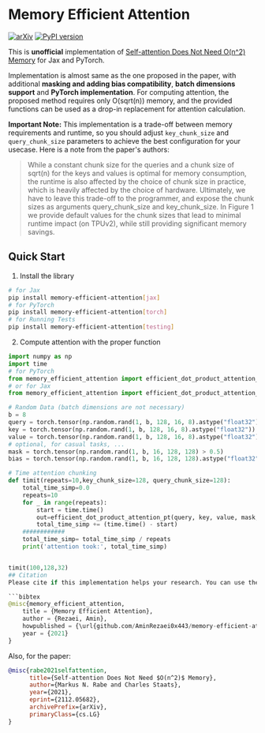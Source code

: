 # Memory Efficient Attention
[![arXiv](https://img.shields.io/badge/arXiv-2112.05682v2-b31b1b.svg?style=flat-square)](https://arxiv.org/abs/2112.05682v2)
[![PyPI version](https://img.shields.io/badge/memory--efficient--attention-0.1.3-informational?style=flat-square&color=C51BA3)](https://pypi.org/project/memory-efficient-attention/)

This is **unofficial** implementation of [Self-attention Does Not Need O(n^2) Memory](https://arxiv.org/abs/2112.05682v2) for Jax and PyTorch.

Implementation is almost same as the one proposed in the paper, with additional **masking and adding bias compatibility**, **batch dimensions support** and **PyTorch implementation**. 
For computing attention, the proposed method requires only O(sqrt(n)) memory, and the provided functions can be used as a drop-in replacement for attention calculation.

**Important Note:** This implementation is a trade-off between memory requirements and runtime, so you should adjust `key_chunk_size` and `query_chunk_size` parameters to achieve the best configuration for your usecase. Here is a note from the paper's authors:

>While a constant chunk size for the queries and a chunk size of sqrt(n)
>for the keys and values is optimal for memory
>consumption, the runtime is also affected by the choice of chunk size
>in practice, which is heavily affected by the
>choice of hardware. Ultimately, we have to leave this trade-off to the
>programmer, and expose the chunk sizes as
>arguments query_chunk_size and key_chunk_size. In Figure 1 we provide default values for the chunk sizes that
lead to minimal runtime impact (on TPUv2), while still providing significant memory savings.


## Quick Start
1. Install the library

```bash
# for Jax
pip install memory-efficient-attention[jax]
# for PyTorch
pip install memory-efficient-attention[torch]
# for Running Tests
pip install memory-efficient-attention[testing]
```

2. Compute attention with the proper function

```python
import numpy as np
import time
# for PyTorch
from memory_efficient_attention import efficient_dot_product_attention_pt
# or for Jax
from memory_efficient_attention import efficient_dot_product_attention_jax

# Random Data (batch dimensions are not necessary)
b = 8
query = torch.tensor(np.random.rand(1, b, 128, 16, 8).astype("float32"))
key = torch.tensor(np.random.rand(1, b, 128, 16, 8).astype("float32"))
value = torch.tensor(np.random.rand(1, b, 128, 16, 8).astype("float32"))
# optional, for casual tasks, ...
mask = torch.tensor(np.random.rand(1, b, 16, 128, 128) > 0.5)
bias = torch.tensor(np.random.rand(1, b, 16, 128, 128).astype("float32") / 100)

# Time attention chunking        
def timit(repeats=10,key_chunk_size=128, query_chunk_size=128):
    total_time_simp=0.0
    repeats=10
    for _ in range(repeats):
        start = time.time()
        out=efficient_dot_product_attention_pt(query, key, value, mask, bias, key_chunk_size=key_chunk_size, query_chunk_size=query_chunk_size)
        total_time_simp += (time.time() - start)
    ############
    total_time_simp= total_time_simp / repeats
    print('attention took:', total_time_simp)


timit(100,128,32)
## Citation
Please cite if this implementation helps your research. You can use the following BibTeX entry:

```bibtex
@misc{memory_efficient_attention,
	title = {Memory Efficient Attention},
	author = {Rezaei, Amin},
	howpublished = {\url{github.com/AminRezaei0x443/memory-efficient-attention}},
	year = {2021}
}
```
Also, for the paper:
```bibtex
@misc{rabe2021selfattention,
      title={Self-attention Does Not Need $O(n^2)$ Memory}, 
      author={Markus N. Rabe and Charles Staats},
      year={2021},
      eprint={2112.05682},
      archivePrefix={arXiv},
      primaryClass={cs.LG}
}
```
